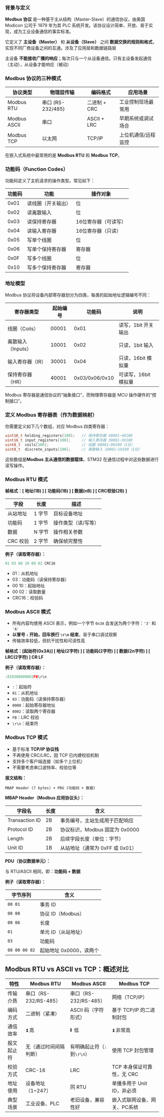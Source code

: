### 背景与定义

**Modbus 协议** 是一种基于主从结构（Master-Slave）的通信协议，由美国 Modicon 公司于 1979 年为其 PLC 系统开发。该协议设计简单、开放、易于实现，成为工业设备通信的事实标准。

它定义了 **主设备（Master）** 和 **从设备（Slave）** 之间 **数据交换的规则和格式**，实现不同厂商设备之间的互通。涉及了应用层和数据链路层

主设备 **不能接收广播的响应**；每次只与一个从设备通信。只有主设备发起通信（主动），从设备才能响应（被动）

### Modbus 协议的三种模式

| 协议类型     | 物理层传输        | 编码格式     | 应用场景            |
| ------------ | ----------------- | ------------ | ------------------- |
| Modbus RTU   | 串口 (RS-232/485) | 二进制 + CRC | 工业控制现场最常用  |
| Modbus ASCII | 串口              | ASCII + LRC  | 早期系统或调试场合  |
| Modbus TCP   | 以太网            | TCP/IP       | 上位机通信/远程监控 |

在嵌入式系统中最常用的是 **Modbus RTU** 和 **Modbus TCP**。

### 功能码（Function Codes）

功能码定义了主机请求的操作类型。常见如下：

| 功能码 | 功能               | 操作对象             |
| ------ | ------------------ | -------------------- |
| 0x01   | 读线圈（开关输出） | 位                   |
| 0x02   | 读离散输入         | 位                   |
| 0x03   | 读保持寄存器       | 16位寄存器（可读写） |
| 0x04   | 读输入寄存器       | 16位寄存器（只读）   |
| 0x05   | 写单个线圈         | 位                   |
| 0x06   | 写单个保持寄存器   | 寄存器               |
| 0x0F   | 写多个线圈         | 位                   |
| 0x10   | 写多个保持寄存器   | 寄存器               |

### 地址模型

Modbus 协议将设备内部寄存器划分为四类，每类的起始地址逻辑编号不同：

| 寄存器类型         | 起始编号 | 功能码         | 说明                 |
| ------------------ | -------- | -------------- | -------------------- |
| 线圈（Coils）      | 00001    | 0x01           | 读写，1bit 开关输出  |
| 离散输入（Inputs） | 10001    | 0x02           | 只读，1bit 输入      |
| 输入寄存器（IR）   | 30001    | 0x04           | 只读，16bit 模拟量   |
| 保持寄存器（HR）   | 40001    | 0x03/0x06/0x10 | 可读写，16bit 模拟量 |

Modbus 寄存器是通信协议的“抽象接口”，而物理寄存器是 MCU 操作硬件的“控制接口”。

###  定义 Modbus 寄存器表（作为数据映射）

你需要定义如下几个数组，对应 Modbus 四类寄存器：

```c
uint16_t holding_registers[100];   // 保持寄存器 40001~40100
uint16_t input_registers[100];     // 输入寄存器 30001~30100
uint8_t  coils[100];               // 线圈 00001~00100（1位）
uint8_t  discrete_inputs[100];     // 离散输入 10001~10100（1位）
```

这些数组是**Modbus 主从通信的数据载体**。STM32 在通信过程中对这些数据进行读写操作。

### Modbus RTU 模式

**帧格式：[ 地址(1B) ] [ 功能码(1B) ] [ 数据(nB) ] [ CRC校验(2B) ]**

| 字段     | 长度   | 描述                |
| -------- | ------ | ------------------- |
| 从站地址 | 1 字节 | 目标设备地址        |
| 功能码   | 1 字节 | 操作类型（读/写等） |
| 数据     | N 字节 | 操作相关参数        |
| CRC 校验 | 2 字节 | 确保帧完整性        |

**例子（读取寄存器）：**

```c
01 03 00 10 00 02 CRC16
```

- 01：从机地址
- 03：功能码（读保持寄存器）
- 00 10：起始地址
- 00 02：读取数量
- CRC16：校验码

### Modbus ASCII 模式

- 所有内容均使用 ASCII 表示，例如一个字节 `0x3A` 会发送为两个字符：`'3'` 和 `'A'`
- **以冒号 `:` 开始，回车换行 `\r\n` 结束**，易于串口调试观察
- 传输效率较低，但抗干扰性和可读性高

**帧格式：[起始符(0x3A)] [ 地址(2字符) ] [ 功能码(2字符) ] [ 数据(2n字符) ] [ LRC(2字符) ] CR LF**

**例子（读取寄存器）：**

```c
:010300000002FB\r\n
```

- `:`：起始符
- `01`：从机地址
- `03`：功能码（读保持寄存器）
- `0000`：起始寄存器地址
- `0002`：读取两个寄存器
- `FB`：LRC 校验
- `\r\n`：结束符

### Modbus TCP 模式

- 基于标准 **TCP/IP 协议栈**
- 不再使用 CRC/LRC，因 TCP 已内建校验机制
- 支持多个客户端连接（如多个上位机）
- 不需要考虑串口波特率、校验位等

**报文结构：**

```
MBAP Header (7 bytes) + PDU (功能码 + 数据)
```

**MBAP Header（Modbus 应用协议头）：**

| 字段名         | 长度 | 含义                            |
| -------------- | ---- | ------------------------------- |
| Transaction ID | 2B   | 事务编号，主站生成用于匹配响应  |
| Protocol ID    | 2B   | 协议标识，Modbus 固定为 0x0000  |
| Length         | 2B   | 后续字段长度（单位：字节）      |
| Unit ID        | 1B   | 从站地址（通常为 0xFF 或 0x01） |

**PDU（协议数据单元）：**

与 RTU/ASCII 相同，即：**功能码 + 数据**

**例子（读取寄存器）：**

| 字节序列      | 含义                    |
| ------------- | ----------------------- |
| `00 01`       | 事务 ID                 |
| `00 00`       | 协议 ID（Modbus）       |
| `00 06`       | 长度                    |
| `01`          | 单元 ID（从站地址）     |
| `03`          | 功能码                  |
| `00 00 00 02` | 起始地址 0x0000，读两个 |

## Modbus RTU vs ASCII vs TCP：概述对比

| 特性       | Modbus RTU             | Modbus ASCII                 | Modbus TCP                   |
| ---------- | ---------------------- | ---------------------------- | ---------------------------- |
| 传输介质   | 串口（RS-232/RS-485）  | 串口（RS-232/RS-485）        | 网络（TCP/IP）               |
| 编码方式   | 二进制（紧凑）         | ASCII 码（字符形式）         | 基于 TCP/IP 的二进制封包     |
| 通信效率   | ⏫ 高                   | ⏬ 低                         | ⏫ 非常高                     |
| 报文起止符 | 无（通过时间间隔判断） | 有明确起止符（`:` 到`\r\n`） | 使用 TCP 封包管理            |
| 校验方式   | CRC-16                 | LRC                          | TCP 本身保证可靠性，无 CRC   |
| 地址使用   | 设备地址（1~247）      | 同 RTU                       | 单播多用于 Unit ID，非必须   |
| 典型场景   | 工业设备、PLC          | 老旧设备，兼容性好           | 嵌入式联网设备、网关、PC系统 |

